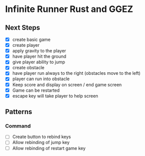 # Infinite Runner Rust and GGEZ

## Next Steps

* [x] create basic game
* [x] create player
* [x] apply gravity to the player
* [x] have player hit the ground
* [x] give player ability to jump
* [x] create obstacle
* [x] have player run always to the right (obstacles move to the left)
* [x] player can run into obstacle
* [x] Keep score and display on screen / end game screen
* [x] Game can be restarted
* [x] escape key will take player to help screen

## Patterns

### Command

* [ ] Create button to rebind keys
* [ ] Allow rebinding of jump key
* [ ] Allow rebinding of restart game key